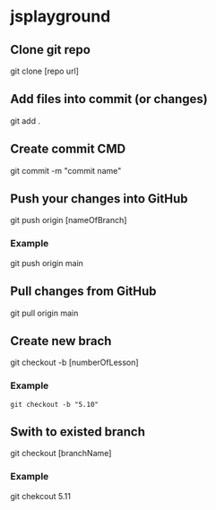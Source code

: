 # jsplayground
## Clone git repo

git clone [repo url]

## Add files into commit (or changes)
git add .

## Create commit CMD
git commit -m "commit name"

## Push your changes into GitHub
git push origin [nameOfBranch]

### Example
git push origin main


## Pull changes from GitHub
git pull origin main


## Create new brach

git checkout -b [numberOfLesson]
### Example
    git checkout -b "5.10"

## Swith to existed branch
git checkout [branchName]
### Example
git chekcout 5.11

